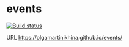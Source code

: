 # events

[![Build status](https://ci.appveyor.com/api/projects/status/q3welfm79ge52mfe?svg=true)](https://ci.appveyor.com/project/OlgaMartinikhina/events)

URL https://olgamartinikhina.github.io/events/
